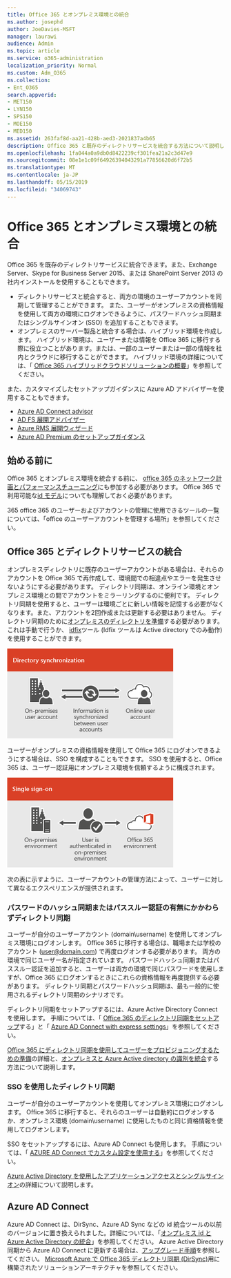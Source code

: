 ```yaml
---
title: Office 365 とオンプレミス環境との統合
ms.author: josephd
author: JoeDavies-MSFT
manager: laurawi
audience: Admin
ms.topic: article
ms.service: o365-administration
localization_priority: Normal
ms.custom: Adm_O365
ms.collection:
- Ent_O365
search.appverid:
- MET150
- LYN150
- SPS150
- MOE150
- MED150
ms.assetid: 263faf8d-aa21-428b-aed3-2021837a4b65
description: Office 365 と既存のディレクトリサービスを統合する方法について説明します。
ms.openlocfilehash: 1fa044a0a9db0d8422239cf301fea21a2c3d47e9
ms.sourcegitcommit: 08e1e1c09f64926394043291a77856620d6f72b5
ms.translationtype: MT
ms.contentlocale: ja-JP
ms.lasthandoff: 05/15/2019
ms.locfileid: "34069743"
---
```

# <a name="office-365-integration-with-on-premises-environments"></a>Office 365 とオンプレミス環境との統合

Office 365 を既存のディレクトリサービスに統合できます。また、Exchange Server、Skype for Business Server 2015、または SharePoint Server 2013 の社内インストールを使用することもできます。
  
 - ディレクトリサービスと統合すると、両方の環境のユーザーアカウントを同期して管理することができます。 また、ユーザーがオンプレミスの資格情報を使用して両方の環境にログオンできるように、パスワードハッシュ同期またはシングルサインオン (SSO) を追加することもできます。
 - オンプレミスのサーバー製品と統合する場合は、ハイブリッド環境を作成します。 ハイブリッド環境は、ユーザーまたは情報を Office 365 に移行する際に役立つことがあります。または、一部のユーザーまたは一部の情報を社内とクラウドに移行することができます。 ハイブリッド環境の詳細については、「 [Office 365 ハイブリッドクラウドソリューションの概要](https://support.office.com/article/59616fab-acdb-40e9-b414-cf0c965c80b7)」を参照してください。

また、カスタマイズしたセットアップガイダンスに Azure AD アドバイザーを使用することもできます。
- [Azure AD Connect advisor](https://aka.ms/aadconnectpwsync)
- [AD FS 展開アドバイザー](https://aka.ms/adfsguidance)
- [Azure RMS 展開ウィザード](https://aka.ms/azuremsguidance)
- [Azure AD Premium のセットアップガイダンス](https://aka.ms/aadpguidance)
   
## <a name="before-you-begin"></a>始める前に
Office 365 とオンプレミス環境を統合する前に、 [office 365 のネットワーク計画とパフォーマンスチューニング](network-planning-and-performance.md)にも参加する必要があります。 Office 365 で利用可能な[id モデル](about-office-365-identity.md)についても理解しておく必要があります。 

365 office 365 のユーザーおよびアカウントの管理に使用できるツールの一覧については、「office のユーザーアカウントを管理する場所」を参照してください。 
  
## <a name="integrate-office-365-with-directory-services"></a>Office 365 とディレクトリサービスの統合
オンプレミスディレクトリに既存のユーザーアカウントがある場合は、それらのアカウントを Office 365 で再作成して、環境間での相違点やエラーを発生させないようにする必要があります。 ディレクトリ同期は、オンライン環境とオンプレミス環境との間でアカウントをミラーリングするのに便利です。 ディレクトリ同期を使用すると、ユーザーは環境ごとに新しい情報を記憶する必要がなくなります。また、アカウントを2回作成または更新する必要はありません。 ディレクトリ同期のために[オンプレミスのディレクトリを準備](prepare-for-directory-synchronization.md)する必要があります。これは手動で行うか、 [idfix](install-and-run-idfix.md)ツール (Idfix ツールは Active directory でのみ動作) を使用することができます。 
  
![ディレクトリ同期を使用してオンプレミスとオンラインのユーザーアカウント情報を同期された状態に保つ](media/a64af0d0-9be6-46b1-8727-277e683abf5e.png)
  
ユーザーがオンプレミスの資格情報を使用して Office 365 にログオンできるようにする場合は、SSO を構成することもできます。 SSO を使用すると、Office 365 は、ユーザー認証用にオンプレミス環境を信頼するように構成されます。
  
![シングルサインオンを使用すると、オンプレミスの環境とオンライン環境の両方で同じアカウントを使用できます。](media/d76235f2-8a53-405e-b8ef-dfa4cfc208b8.png)
  
次の表に示すように、ユーザーアカウントの管理方法によって、ユーザーに対して異なるエクスペリエンスが提供されます。
 
### <a name="directory-synchronization-with-or-without-password-hash-synchronization-or-pass-through-authentication"></a>**パスワードのハッシュ同期またはパススルー認証の有無にかかわらずディレクトリ同期**
ユーザーが自分のユーザーアカウント (domain\username) を使用してオンプレミス環境にログオンします。 Office 365 に移行する場合は、職場または学校のアカウント (user@domain.com) で再度ログオンする必要があります。 両方の環境で同じユーザー名が指定されています。 パスワードハッシュ同期またはパススルー認証を追加すると、ユーザーは両方の環境で同じパスワードを使用しますが、Office 365 にログオンするときにこれらの資格情報を再度提供する必要があります。 ディレクトリ同期とパスワードハッシュ同期は、最も一般的に使用されるディレクトリ同期のシナリオです。

ディレクトリ同期をセットアップするには、Azure Active Directory Connect を使用します。 手順については、「 [Office 365 のディレクトリ同期をセットアップ](set-up-directory-synchronization.md)する」と「 [Azure AD Connect with express settings](https://go.microsoft.com/fwlink/p/?LinkId=698537)」を参照してください。

[Office 365 にディレクトリ同期を使用してユーザーをプロビジョニングするための準備](prepare-for-directory-synchronization.md)の詳細と、[オンプレミスと Azure Active directory の識別を統合](https://go.microsoft.com/fwlink/?LinkId=518101)する方法について説明します。

### <a name="directory-synchronization-with-sso"></a>**SSO を使用したディレクトリ同期**
ユーザーが自分のユーザーアカウントを使用してオンプレミス環境にログオンします。 Office 365 に移行すると、それらのユーザーは自動的にログオンするか、オンプレミス環境 (domain\username) に使用したものと同じ資格情報を使用してログオンします。

SSO をセットアップするには、Azure AD Connect も使用します。 手順については、「 [AZURE AD Connect でカスタム設定を使用する](https://go.microsoft.com/fwlink/p/?LinkID=698430)」を参照してください。

[Azure Active Directory を使用したアプリケーションアクセスとシングルサインオン](https://go.microsoft.com/fwlink/p/?LinkId=698604)の詳細について説明します。

## <a name="azure-ad-connect"></a>Azure AD Connect
Azure AD Connect は、DirSync、Azure AD Sync などの id 統合ツールの以前のバージョンに置き換えられました。詳細については、「[オンプレミス id と Azure Active Directory の統合](https://go.microsoft.com/fwlink/p/?LinkId=527969)」を参照してください。 Azure Active Directory 同期から Azure AD Connect に更新する場合は、[アップグレード手順](https://go.microsoft.com/fwlink/p/?LinkId=733240)を参照してください。 [Microsoft Azure で Office 365 ディレクトリ同期 (DirSync)](https://go.microsoft.com/fwlink/?LinkId=517887)用に構築されたソリューションアーキテクチャを参照してください。
